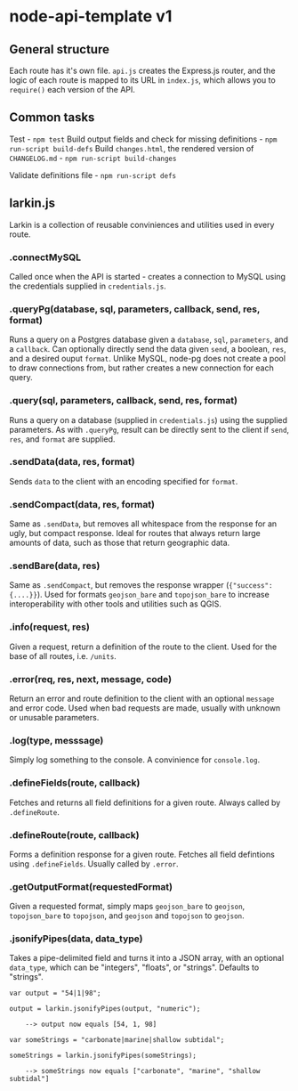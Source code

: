 # node-api-template v1

## General structure
Each route has it's own file. ````api.js```` creates the Express.js router, and the logic of each route is mapped to its URL in ````index.js````, which allows you to ````require()```` each version of the API.


## Common tasks
Test - ````npm test````
Build output fields and check for missing definitions - ````npm run-script build-defs````
Build ````changes.html````, the rendered version of ````CHANGELOG.md```` - ````npm run-script build-changes````

Validate definitions file - ````npm run-script defs````


## larkin.js
Larkin is a collection of reusable conviniences and utilities used in every route.


### .connectMySQL
Called once when the API is started - creates a connection to MySQL using the credentials supplied in ````credentials.js````.


### .queryPg(database, sql, parameters, callback, send, res, format)
Runs a query on a Postgres database given a ````database````, ````sql````, ````parameters````, and a ````callback````. Can optionally directly send the data given ````send````, a boolean, ````res````, and a desired ouput ````format````. Unlike MySQL, node-pg does not create a pool to draw connections from, but rather creates a new connection for each query.


### .query(sql, parameters, callback, send, res, format)
Runs a query on a database (supplied in ````credentials.js````) using the supplied parameters. As with ````.queryPg````, result can be directly sent to the client if ````send````, ````res````, and ````format```` are supplied.


### .sendData(data, res, format)
Sends ````data```` to the client with an encoding specified for ````format````.


### .sendCompact(data, res, format)
Same as ````.sendData````, but removes all whitespace from the response for an ugly, but compact response. Ideal for routes that always return large amounts of data, such as those that return geographic data.


### .sendBare(data, res)
Same as ````.sendCompact````, but removes the response wrapper (````{"success": {....}}````). Used for formats ````geojson_bare```` and ````topojson_bare```` to increase interoperability with other tools and utilities such as QGIS.


### .info(request, res)
Given a request, return a definition of the route to the client. Used for the base of all routes, i.e. ````/units````.


### .error(req, res, next, message, code)
Return an error and route definition to the client with an optional ````message```` and error code. Used when bad requests are made, usually with unknown or unusable parameters.


### .log(type, messsage)
Simply log something to the console. A convinience for ````console.log````.


### .defineFields(route, callback)
Fetches and returns all field definitions for a given route. Always called by ````.defineRoute````.


### .defineRoute(route, callback)
Forms a definition response for a given route. Fetches all field defintions using ````.defineFields````. Usually called by ````.error````.


### .getOutputFormat(requestedFormat)
Given a requested format, simply maps ````geojson_bare```` to ````geojson````, ````topojson_bare```` to ````topojson````, and ````geojson```` and ````topojson```` to ````geojson````.


### .jsonifyPipes(data, data_type)
Takes a pipe-delimited field and turns it into a JSON array, with an optional ````data_type````, which can be "integers", "floats", or "strings". Defaults to "strings".

````
var output = "54|1|98";

output = larkin.jsonifyPipes(output, "numeric");

    --> output now equals [54, 1, 98]

var someStrings = "carbonate|marine|shallow subtidal";

someStrings = larkin.jsonifyPipes(someStrings);

    --> someStrings now equals ["carbonate", "marine", "shallow subtidal"]
````
